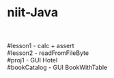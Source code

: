 # niit-Java <br><br>
#lesson1 - calc + assert<br>
#lesson2 - readFromFileByte<br>
#proj1 - GUI Hotel<br>
#bookCatalog - GUI BookWithTable<br>

